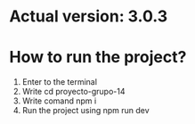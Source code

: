 # Actual version: 3.0.3
# How to run the project?
1. Enter to the terminal
2. Write cd proyecto-grupo-14
3. Write comand npm i
4. Run the project using npm run dev
